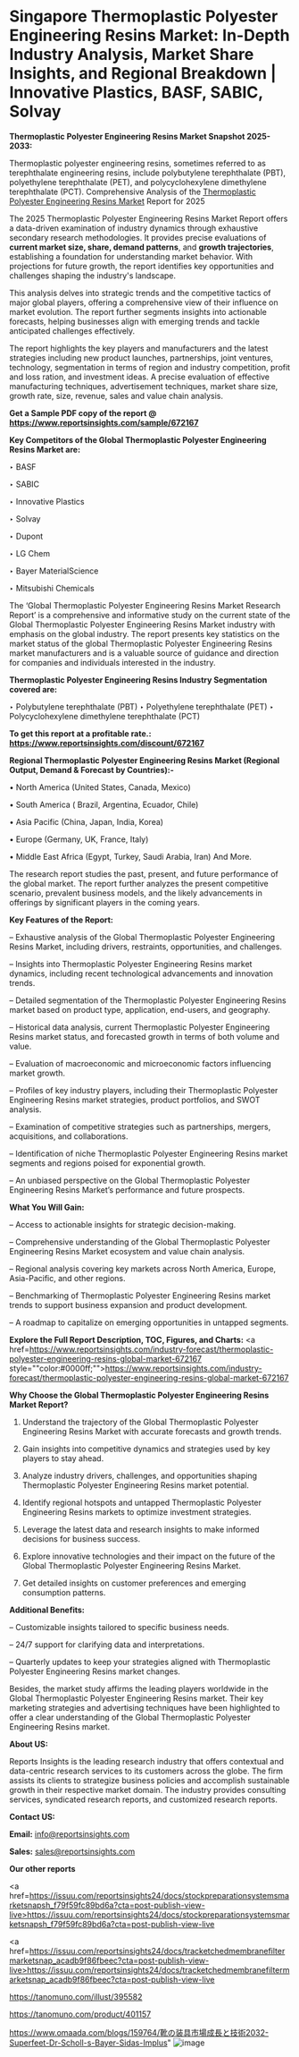 # Singapore Thermoplastic Polyester Engineering Resins Market: In-Depth Industry Analysis, Market Share Insights, and Regional Breakdown | Innovative Plastics, BASF, SABIC, Solvay

<strong>Thermoplastic Polyester Engineering Resins Market Snapshot 2025-2033:</strong>

Thermoplastic polyester engineering resins, sometimes referred to as terephthalate engineering resins, include polybutylene terephthalate (PBT), polyethylene terephthalate (PET), and polycyclohexylene dimethylene terephthalate (PCT). Comprehensive Analysis of the <a href=https://www.reportsinsights.com/sample/672167>Thermoplastic Polyester Engineering Resins Market</a> Report for 2025

The 2025 Thermoplastic Polyester Engineering Resins Market Report offers a data-driven examination of industry dynamics through exhaustive secondary research methodologies. It provides precise evaluations of <strong>current market size, share, demand patterns</strong>, and <strong>growth trajectories</strong>, establishing a foundation for understanding market behavior. With projections for future growth, the report identifies key opportunities and challenges shaping the industry's landscape.

This analysis delves into strategic trends and the competitive tactics of major global players, offering a comprehensive view of their influence on market evolution. The report further segments insights into actionable forecasts, helping businesses align with emerging trends and tackle anticipated challenges effectively.

The report highlights the key players and manufacturers and the latest strategies including new product launches, partnerships, joint ventures, technology, segmentation in terms of region and industry competition, profit and loss ration, and investment ideas. A precise evaluation of effective manufacturing techniques, advertisement techniques, market share size, growth rate, size, revenue, sales and value chain analysis.

<strong>Get a Sample PDF copy of the report @ <a href=https://www.reportsinsights.com/sample/672167 style=color:#0000ff;>https://www.reportsinsights.com/sample/672167</a></strong>

<strong>Key Competitors of the Global Thermoplastic Polyester Engineering Resins Market are:</strong>

‣ BASF

‣ SABIC

‣ Innovative Plastics

‣ Solvay

‣ Dupont

‣ LG Chem

‣ Bayer MaterialScience

‣ Mitsubishi Chemicals

The ‘Global Thermoplastic Polyester Engineering Resins Market Research Report’ is a comprehensive and informative study on the current state of the Global Thermoplastic Polyester Engineering Resins Market industry with emphasis on the global industry. The report presents key statistics on the market status of the global Thermoplastic Polyester Engineering Resins market manufacturers and is a valuable source of guidance and direction for companies and individuals interested in the industry.

<strong>Thermoplastic Polyester Engineering Resins Industry Segmentation covered are:</strong>

‣ Polybutylene terephthalate (PBT)
‣ Polyethylene terephthalate (PET)
‣ Polycyclohexylene dimethylene terephthalate (PCT)

<strong>To get this report at a profitable rate.: <a href=https://www.reportsinsights.com/discount/672167 style=color:#0000ff;>https://www.reportsinsights.com/discount/672167</a></strong>

<strong>Regional Thermoplastic Polyester Engineering Resins Market (Regional Output, Demand &amp; Forecast by Countries):-</strong>

• North America (United States, Canada, Mexico)

• South America ( Brazil, Argentina, Ecuador, Chile)

• Asia Pacific (China, Japan, India, Korea)

• Europe (Germany, UK, France, Italy)

• Middle East Africa (Egypt, Turkey, Saudi Arabia, Iran) And More.

The research report studies the past, present, and future performance of the global market. The report further analyzes the present competitive scenario, prevalent business models, and the likely advancements in offerings by significant players in the coming years.

<strong>Key Features of the Report:</strong>

– Exhaustive analysis of the Global Thermoplastic Polyester Engineering Resins Market, including drivers, restraints, opportunities, and challenges.

– Insights into Thermoplastic Polyester Engineering Resins market dynamics, including recent technological advancements and innovation trends.

– Detailed segmentation of the Thermoplastic Polyester Engineering Resins market based on product type, application, end-users, and geography.

– Historical data analysis, current Thermoplastic Polyester Engineering Resins market status, and forecasted growth in terms of both volume and value.

– Evaluation of macroeconomic and microeconomic factors influencing market growth.

– Profiles of key industry players, including their Thermoplastic Polyester Engineering Resins market strategies, product portfolios, and SWOT analysis.

– Examination of competitive strategies such as partnerships, mergers, acquisitions, and collaborations.

– Identification of niche Thermoplastic Polyester Engineering Resins market segments and regions poised for exponential growth.

– An unbiased perspective on the Global Thermoplastic Polyester Engineering Resins Market’s performance and future prospects.

<strong>What You Will Gain:</strong>

– Access to actionable insights for strategic decision-making.

– Comprehensive understanding of the Global Thermoplastic Polyester Engineering Resins Market ecosystem and value chain analysis.

– Regional analysis covering key markets across North America, Europe, Asia-Pacific, and other regions.

– Benchmarking of Thermoplastic Polyester Engineering Resins market trends to support business expansion and product development.

– A roadmap to capitalize on emerging opportunities in untapped segments.

<strong>Explore the Full Report Description, TOC, Figures, and Charts:</strong>
<a href=https://www.reportsinsights.com/industry-forecast/thermoplastic-polyester-engineering-resins-global-market-672167 style=""color:#0000ff;"">https://www.reportsinsights.com/industry-forecast/thermoplastic-polyester-engineering-resins-global-market-672167</a>

<strong>Why Choose the Global Thermoplastic Polyester Engineering Resins Market Report?</strong>

1. Understand the trajectory of the Global Thermoplastic Polyester Engineering Resins Market with accurate forecasts and growth trends.

2. Gain insights into competitive dynamics and strategies used by key players to stay ahead.

3. Analyze industry drivers, challenges, and opportunities shaping Thermoplastic Polyester Engineering Resins market potential.

4. Identify regional hotspots and untapped Thermoplastic Polyester Engineering Resins markets to optimize investment strategies.

5. Leverage the latest data and research insights to make informed decisions for business success.

6. Explore innovative technologies and their impact on the future of the Global Thermoplastic Polyester Engineering Resins Market.

7. Get detailed insights on customer preferences and emerging consumption patterns.

<strong>Additional Benefits:</strong>

– Customizable insights tailored to specific business needs.

– 24/7 support for clarifying data and interpretations.

– Quarterly updates to keep your strategies aligned with Thermoplastic Polyester Engineering Resins market changes.

Besides, the market study affirms the leading players worldwide in the Global Thermoplastic Polyester Engineering Resins market. Their key marketing strategies and advertising techniques have been highlighted to offer a clear understanding of the Global Thermoplastic Polyester Engineering Resins market.

<strong><strong>About US</strong>:</strong>

Reports Insights is the leading research industry that offers contextual and data-centric research services to its customers across the globe. The firm assists its clients to strategize business policies and accomplish sustainable growth in their respective market domain. The industry provides consulting services, syndicated research reports, and customized research reports.

<strong>Contact US:</strong>

<p class=><b>Email:</b> <a href=mailto:info@reportsinsights.com>info@reportsinsights.com</a></p>
<p class=><b>Sales:</b> <a href=mailto:sales@reportsinsights.com>sales@reportsinsights.com</a></p>

<strong>Our other reports</strong>

<a href=https://issuu.com/reportsinsights24/docs/stockpreparationsystemsmarketsnapsh_f79f59fc89bd6a?cta=post-publish-view-live>https://issuu.com/reportsinsights24/docs/stockpreparationsystemsmarketsnapsh_f79f59fc89bd6a?cta=post-publish-view-live</a>

<a href=https://issuu.com/reportsinsights24/docs/tracketchedmembranefiltermarketsnap_acadb9f86fbeec?cta=post-publish-view-live>https://issuu.com/reportsinsights24/docs/tracketchedmembranefiltermarketsnap_acadb9f86fbeec?cta=post-publish-view-live</a>

<a href=https://tanomuno.com/illust/395582>https://tanomuno.com/illust/395582</a>

<a href=https://tanomuno.com/product/401157>https://tanomuno.com/product/401157</a>

<a href=https://www.omaada.com/blogs/159764/靴の装具市場成長と技術2032-Superfeet-Dr-Scholl-s-Bayer-Sidas-Implus>https://www.omaada.com/blogs/159764/靴の装具市場成長と技術2032-Superfeet-Dr-Scholl-s-Bayer-Sidas-Implus</a>"
![image](https://github.com/user-attachments/assets/7852b6ff-c243-4857-b47a-83e0346bb52a)
